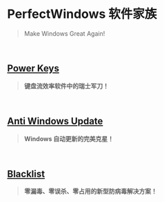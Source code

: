 # PerfectWindows 软件家族

> Make Windows Great Again!

<br>

## [Power Keys](https://PowerKeys.github.io)

> **键盘流效率软件中的瑞士军刀！**

<br>

## [Anti Windows Update](Anti-Windows-Update/Anti-Windows-Update.md)

> **Windows 自动更新的完美克星！**

<br>

## [Blacklist](https://windowsblacklist.github.io)

> **零漏毒、零误杀、零占用的新型防病毒解决方案！**
